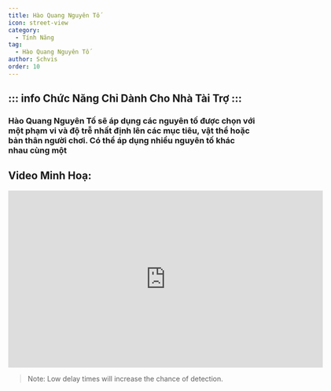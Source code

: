 ```yaml
---
title: Hào Quang Nguyên Tố
icon: street-view
category:
  - Tính Năng
tag:
  - Hào Quang Nguyên Tố
author: Schvis
order: 10
---
```

::: info Chức Năng Chỉ Dành Cho Nhà Tài Trợ
:::
---
### Hào Quang Nguyên Tố sẽ áp dụng các nguyên tố được chọn với một phạm vi và độ trễ nhất định lên các mục tiêu, vật thể hoặc bản thân người chơi. Có thể áp dụng nhiều nguyên tố khác nhau cùng một

## Video Minh Hoạ:

<div class="iframe-container"><iframe width="640" height="360" src="https://www.youtube.com/embed/FskTJiknOgQ?list=PL5eI1Tb64p56g27qfYk7VuFTz4FK6YrKa" title="Korepi - Elemental Aura (Sponsor)" frameborder="0" allow="accelerometer; autoplay; clipboard-write; encrypted-media; gyroscope; picture-in-picture; web-share" allowfullscreen></iframe></div>

> Note: Low delay times will increase the chance of detection.



